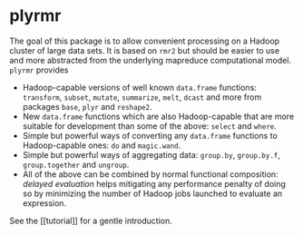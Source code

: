 





# plyrmr

The goal of this package is to allow convenient processing on a Hadoop cluster of large data sets. It is based on `rmr2` but should be easier to use and more abstracted from the underlying mapreduce computational model. `plyrmr` provides

* Hadoop-capable versions of well known `data.frame` functions: `transform`, `subset`, `mutate`, `summarize`, `melt`, `dcast` and more from packages `base`, `plyr` and `reshape2`.
* New `data.frame` functions which are also Hadoop-capable that are more suitable for development than some of the above: `select` and `where`.
* Simple but powerful ways of converting any `data.frame` functions to Hadoop-capable ones: `do` and `magic.wand`.
* Simple but powerful ways of aggregating  data: `group.by`, `group.by.f`, `group.together` and `ungroup`.
* All of the above can be combined by normal functional composition: *delayed evaluation* helps mitigating any performance penalty of doing so by minimizing the number of Hadoop jobs launched to evaluate an expression.

See the [[tutorial]] for a gentle introduction.




